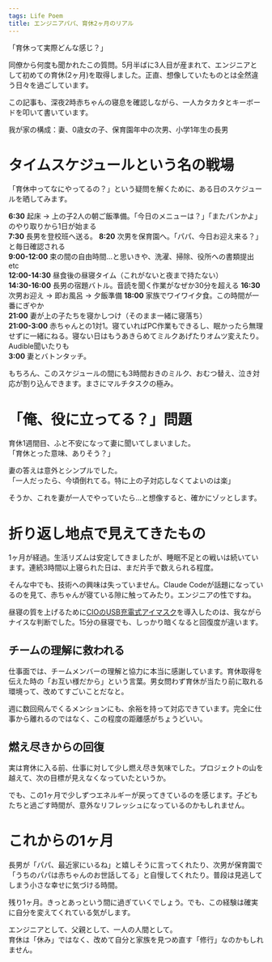 ```yaml
---
tags: Life Poem
title: エンジニアパパ、育休2ヶ月のリアル
---
```


「育休って実際どんな感じ？」

同僚から何度も聞かれたこの質問。5月半ばに3人目が産まれて、エンジニアとして初めての育休(2ヶ月)を取得しました。正直、想像していたものとは全然違う日々を過ごしています。

この記事も、深夜2時赤ちゃんの寝息を確認しながら、一人カタカタとキーボードを叩いて書いています。

我が家の構成：妻、0歳女の子、保育園年中の次男、小学1年生の長男

# タイムスケジュールという名の戦場

「育休中ってなにやってるの？」という疑問を解くために、ある日のスケジュールを晒してみます。

**6:30** 起床 → 上の子2人の朝ご飯準備。「今日のメニューは？」「またパンかよ」のやり取りから1日が始まる  
**7:30** 長男を登校班へ送る。
**8:20** 次男を保育園へ。「パパ、今日お迎え来る？」と毎日確認される  
**9:00-12:00** 束の間の自由時間...と思いきや、洗濯、掃除、役所への書類提出etc  
**12:00-14:30** 昼食後の昼寝タイム（これがないと夜まで持たない）  
**14:30-16:00** 長男の宿題バトル。音読を聞く作業がなぜか30分を超える
**16:30** 次男お迎え → 即お風呂 → 夕飯準備
**18:00** 家族でワイワイ夕食。この時間が一番にぎやか  
**21:00** 妻が上の子たちを寝かしつけ（そのまま一緒に寝落ち）  
**21:00-3:00** 赤ちゃんとの1対1。寝ていればPC作業もできるし、眠かったら無理せずに一緒にねる。寝ない日はもうあきらめてミルクあげたりオムツ変えたり。Audible聞いたりも  
**3:00** 妻とバトンタッチ。

もちろん、このスケジュールの間にも3時間おきのミルク、おむつ替え、泣き対応が割り込んできます。まさにマルチタスクの極み。

# 「俺、役に立ってる？」問題

育休1週間目、ふと不安になって妻に聞いてしまいました。  
「育休とった意味、ありそう？」

妻の答えは意外とシンプルでした。  
「一人だったら、今頃倒れてる。特に上の子対応しなくてよいのは楽」

そうか、これを妻が一人でやっていたら...と想像すると、確かにゾッとします。


# 折り返し地点で見えてきたもの

1ヶ月が経過。生活リズムは安定してきましたが、睡眠不足との戦いは続いています。連続3時間以上寝られた日は、まだ片手で数えられる程度。

そんな中でも、技術への興味は失っていません。Claude Codeが話題になっているのを見て、赤ちゃんが寝ている隙に触ってみたり。エンジニアの性ですね。

昼寝の質を上げるために[CIOのUSB充電式アイマスク](https://amzn.to/442tsLW)を導入したのは、我ながらナイスな判断でした。15分の昼寝でも、しっかり暗くなると回復度が違います。

## チームの理解に救われる

仕事面では、チームメンバーの理解と協力に本当に感謝しています。育休取得を伝えた時の「お互い様だから」という言葉。男女問わず育休が当たり前に取れる環境って、改めてすごいことだなと。

週に数回飛んでくるメンションにも、余裕を持って対応できています。完全に仕事から離れるのではなく、この程度の距離感がちょうどいい。

## 燃え尽きからの回復

実は育休に入る前、仕事に対して少し燃え尽き気味でした。プロジェクトの山を越えて、次の目標が見えなくなっていたというか。

でも、この1ヶ月で少しずつエネルギーが戻ってきているのを感じます。子どもたちと過ごす時間が、意外なリフレッシュになっているのかもしれません。

# これからの1ヶ月

長男が「パパ、最近家にいるね」と嬉しそうに言ってくれたり、次男が保育園で「うちのパパは赤ちゃんのお世話してる」と自慢してくれたり。普段は見逃してしまう小さな幸せに気づける時間。

残り1ヶ月。きっとあっという間に過ぎていくでしょう。でも、この経験は確実に自分を変えてくれている気がします。

エンジニアとして、父親として、一人の人間として。  
育休は「休み」ではなく、改めて自分と家族を見つめ直す「修行」なのかもしれません。